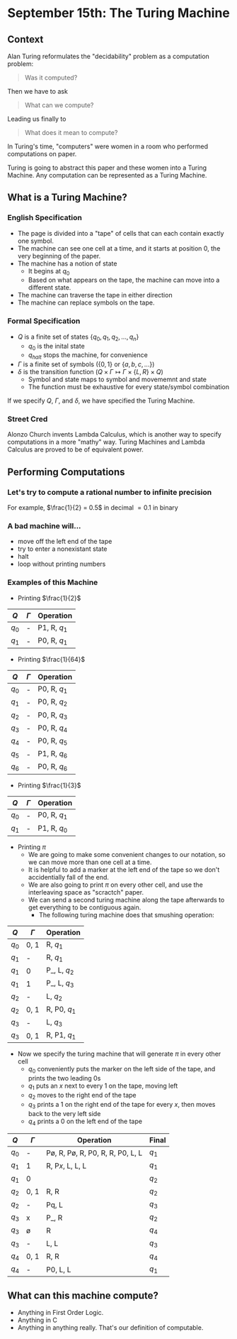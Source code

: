 # September 15th: The Turing Machine

## Context
Alan Turing reformulates the "decidability" problem as a computation problem:

> Was it computed?

Then we have to ask

> What can we compute?

Leading us finally to

> What does it mean to compute?

In Turing's time, "computers" were women in a room who performed computations on paper.

Turing is going to abstract this paper and these women into a Turing Machine. Any computation can be represented as a Turing Machine.

## What is a Turing Machine?

### English Specification

* The page is divided into a "tape" of cells that can each contain exactly one symbol.
* The machine can see one cell at a time, and it starts at position 0, the very beginning of the paper.
* The machine has a notion of state
  * It begins at $q_0$
  * Based on what appears on the tape, the machine can move into a different state.
* The machine can traverse the tape in either direction
* The machine can replace symbols on the tape.

### Formal Specification

* $Q$ is a finite set of states $\{q_0, q_1, q_2, ..., q_n\}$
  * $q_0$ is the inital state
  * $q_{halt}$ stops the machine, for convenience
* $\Gamma$ is a finite set of symbols ($\{0,1\}$ or $\{a, b, c,...\}$)
* $\delta$ is the transition function ($Q \times \Gamma \mapsto \Gamma \times \{L, R\} \times Q$)
  * Symbol and state maps to symbol and movememnt and state
  * The function must be exhaustive for every state/symbol combination

If we specify $Q$, $\Gamma$, and $\delta$, we have specified the Turing Machine.

### Street Cred

Alonzo Church invents Lambda Calculus, which is another way to specify computations in a more "mathy" way. Turing Machines and Lambda Calculus are proved to be of equivalent power.

## Performing Computations

### Let's try to compute a rational number to infinite precision

For example, $\frac{1}{2} = 0.5$ in decimal $= 0.1$ in binary

### A bad machine will...

* move off the left end of the tape
* try to enter a nonexistant state
* halt
* loop without printing numbers

### Examples of this Machine

* Printing $\frac{1}{2}$
  
$Q$ | $\Gamma$ | Operation
--- | ---      | ---
$q_0$ | - | P1, R, $q_1$
$q_1$ | - | P0, R, $q_1$

* Printing $\frac{1}{64}$

$Q$ | $\Gamma$ | Operation
--- | ---      | ---
$q_0$ | - | P0, R, $q_1$
$q_1$ | - | P0, R, $q_2$
$q_2$ | - | P0, R, $q_3$
$q_3$ | - | P0, R, $q_4$
$q_4$ | - | P0, R, $q_5$
$q_5$ | - | P1, R, $q_6$
$q_6$ | - | P0, R, $q_6$

* Printing $\frac{1}{3}$

$Q$ | $\Gamma$ | Operation
--- | ---      | ---
$q_0$ | - | P0, R, $q_1$
$q_1$ | - | P1, R, $q_0$

* Printing $\pi$
  * We are going to make some convenient changes to our notation, so we can move more than one cell at a time.
  * It is helpful to add a marker at the left end of the tape so we don't accidentially fall of the end.
  * We are also going to print $\pi$ on every other cell, and use the interleaving space as "scractch" paper.
  * We can send a second turing machine along the tape afterwards to get everything to be contiguous again.
    * The following turing machine does that smushing operation:

$Q$ | $\Gamma$ | Operation
--- | ---      | ---    
$q_0$ | 0, 1 | R, $q_1$
$q_1$ | -    | R, $q_1$
$q_1$ | 0    | P_, L, $q_2$
$q_1$ | 1    | P_, L, $q_3$
$q_2$ | -    | L, $q_2$
$q_2$ | 0, 1 | R, P0, $q_1$
$q_3$ | -    | L, $q_3$
$q_3$ | 0, 1 | R, P1, $q_1$

  * Now we specify the turing machine that will generate $\pi$ in every other cell
    * $q_0$ conveniently puts the marker on the left side of the tape, and prints the two leading 0s
    * $q_1$ puts an $x$ next to every 1 on the tape, moving left
    * $q_2$ moves to the right end of the tape
    * $q_3$ prints a 1 on the right end of the tape for every $x$, then moves back to the very left side
    * $q_4$ prints a 0 on the left end of the tape

$Q$   | $\Gamma$    | Operation      | Final
---   | ---         | ---            | ---
$q_0$ | -           | P$\text{\o}$, R, P$\text{\o}$, R, P0, R, R, P0, L, L | $q_1$ 
$q_1$ | 1           | R, P$x$, L, L, L | $q_1$
$q_1$ | 0           |                | $q_2$
$q_2$ | 0, 1        | R, R           | $q_2$
$q_2$ | -           | Pq, L          | $q_3$
$q_3$ | x           | P_, R          | $q_2$
$q_3$ | $\text{\o}$ | R              | $q_4$
$q_3$ | -           | L, L           | $q_3$
$q_4$ | 0, 1        | R, R           | $q_4$
$q_4$ | -           | P0, L, L       | $q_1$

## What can this machine compute?

* Anything in First Order Logic.
* Anything in C
* Anything in anything really. That's our definition of computable.
